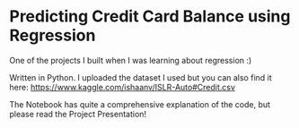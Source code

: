 # Predicting Credit Card Balance using Regression

One of the projects I built when I was learning about regression :) 

Written in Python. I uploaded the dataset I used but you can also find it here: https://www.kaggle.com/ishaanv/ISLR-Auto#Credit.csv 

The Notebook has quite a comprehensive explanation of the code, but please read the Project Presentation!
